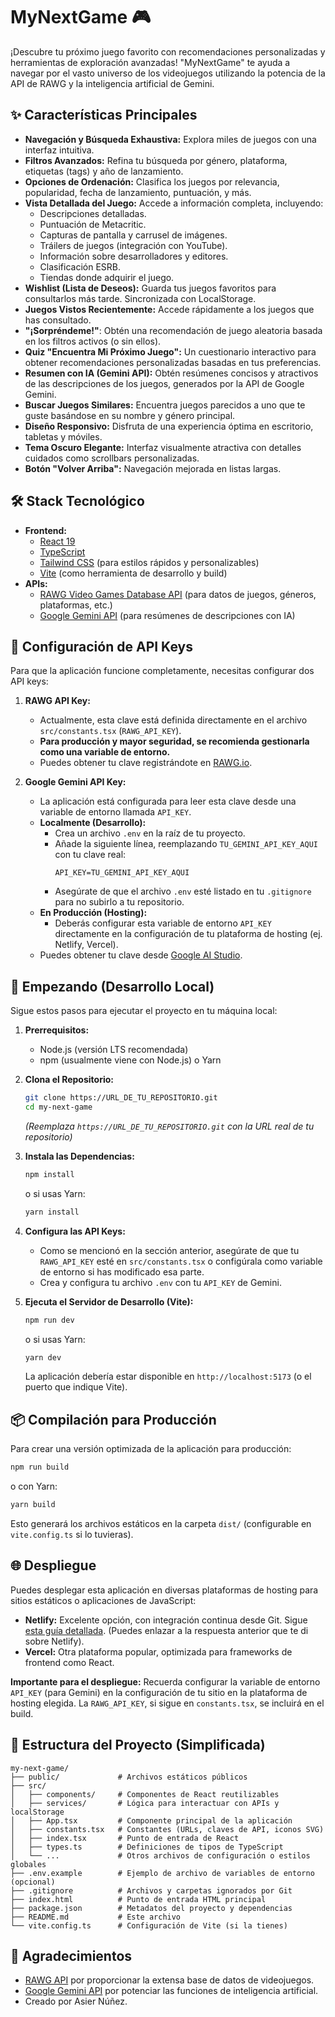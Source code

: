 # MyNextGame 🎮

¡Descubre tu próximo juego favorito con recomendaciones personalizadas y herramientas de exploración avanzadas! "MyNextGame" te ayuda a navegar por el vasto universo de los videojuegos utilizando la potencia de la API de RAWG y la inteligencia artificial de Gemini.

## ✨ Características Principales

*   **Navegación y Búsqueda Exhaustiva:** Explora miles de juegos con una interfaz intuitiva.
*   **Filtros Avanzados:** Refina tu búsqueda por género, plataforma, etiquetas (tags) y año de lanzamiento.
*   **Opciones de Ordenación:** Clasifica los juegos por relevancia, popularidad, fecha de lanzamiento, puntuación, y más.
*   **Vista Detallada del Juego:** Accede a información completa, incluyendo:
    *   Descripciones detalladas.
    *   Puntuación de Metacritic.
    *   Capturas de pantalla y carrusel de imágenes.
    *   Tráilers de juegos (integración con YouTube).
    *   Información sobre desarrolladores y editores.
    *   Clasificación ESRB.
    *   Tiendas donde adquirir el juego.
*   **Wishlist (Lista de Deseos):** Guarda tus juegos favoritos para consultarlos más tarde. Sincronizada con LocalStorage.
*   **Juegos Vistos Recientemente:** Accede rápidamente a los juegos que has consultado.
*   **"¡Sorpréndeme!"**: Obtén una recomendación de juego aleatoria basada en los filtros activos (o sin ellos).
*   **Quiz "Encuentra Mi Próximo Juego":** Un cuestionario interactivo para obtener recomendaciones personalizadas basadas en tus preferencias.
*   **Resumen con IA (Gemini API):** Obtén resúmenes concisos y atractivos de las descripciones de los juegos, generados por la API de Google Gemini.
*   **Buscar Juegos Similares:** Encuentra juegos parecidos a uno que te guste basándose en su nombre y género principal.
*   **Diseño Responsivo:** Disfruta de una experiencia óptima en escritorio, tabletas y móviles.
*   **Tema Oscuro Elegante:** Interfaz visualmente atractiva con detalles cuidados como scrollbars personalizadas.
*   **Botón "Volver Arriba":** Navegación mejorada en listas largas.

## 🛠️ Stack Tecnológico

*   **Frontend:**
    *   [React 19](https://react.dev/)
    *   [TypeScript](https://www.typescriptlang.org/)
    *   [Tailwind CSS](https://tailwindcss.com/) (para estilos rápidos y personalizables)
    *   [Vite](https://vitejs.dev/) (como herramienta de desarrollo y build)
*   **APIs:**
    *   [RAWG Video Games Database API](https://rawg.io/apidocs) (para datos de juegos, géneros, plataformas, etc.)
    *   [Google Gemini API](https://ai.google.dev/docs) (para resúmenes de descripciones con IA)

## 🔑 Configuración de API Keys

Para que la aplicación funcione completamente, necesitas configurar dos API keys:

1.  **RAWG API Key:**
    *   Actualmente, esta clave está definida directamente en el archivo `src/constants.tsx` (`RAWG_API_KEY`).
    *   **Para producción y mayor seguridad, se recomienda gestionarla como una variable de entorno.**
    *   Puedes obtener tu clave registrándote en [RAWG.io](https://rawg.io/login?forward=developer).

2.  **Google Gemini API Key:**
    *   La aplicación está configurada para leer esta clave desde una variable de entorno llamada `API_KEY`.
    *   **Localmente (Desarrollo):**
        *   Crea un archivo `.env` en la raíz de tu proyecto.
        *   Añade la siguiente línea, reemplazando `TU_GEMINI_API_KEY_AQUI` con tu clave real:
            ```env
            API_KEY=TU_GEMINI_API_KEY_AQUI
            ```
        *   Asegúrate de que el archivo `.env` esté listado en tu `.gitignore` para no subirlo a tu repositorio.
    *   **En Producción (Hosting):**
        *   Deberás configurar esta variable de entorno `API_KEY` directamente en la configuración de tu plataforma de hosting (ej. Netlify, Vercel).
    *   Puedes obtener tu clave desde [Google AI Studio](https://aistudio.google.com/app/apikey).

## 🚀 Empezando (Desarrollo Local)

Sigue estos pasos para ejecutar el proyecto en tu máquina local:

1.  **Prerrequisitos:**
    *   Node.js (versión LTS recomendada)
    *   npm (usualmente viene con Node.js) o Yarn

2.  **Clona el Repositorio:**
    ```bash
    git clone https://URL_DE_TU_REPOSITORIO.git
    cd my-next-game 
    ```
    *(Reemplaza `https://URL_DE_TU_REPOSITORIO.git` con la URL real de tu repositorio)*

3.  **Instala las Dependencias:**
    ```bash
    npm install
    ```
    o si usas Yarn:
    ```bash
    yarn install
    ```

4.  **Configura las API Keys:**
    *   Como se mencionó en la sección anterior, asegúrate de que tu `RAWG_API_KEY` esté en `src/constants.tsx` o configúrala como variable de entorno si has modificado esa parte.
    *   Crea y configura tu archivo `.env` con tu `API_KEY` de Gemini.

5.  **Ejecuta el Servidor de Desarrollo (Vite):**
    ```bash
    npm run dev
    ```
    o si usas Yarn:
    ```bash
    yarn dev
    ```
    La aplicación debería estar disponible en `http://localhost:5173` (o el puerto que indique Vite).

## 📦 Compilación para Producción

Para crear una versión optimizada de la aplicación para producción:

```bash
npm run build
```
o con Yarn:
```bash
yarn build
```
Esto generará los archivos estáticos en la carpeta `dist/` (configurable en `vite.config.ts` si lo tuvieras).

## 🌐 Despliegue

Puedes desplegar esta aplicación en diversas plataformas de hosting para sitios estáticos o aplicaciones de JavaScript:

*   **Netlify:** Excelente opción, con integración continua desde Git. Sigue [esta guía detallada](#). (Puedes enlazar a la respuesta anterior que te di sobre Netlify).
*   **Vercel:** Otra plataforma popular, optimizada para frameworks de frontend como React.

**Importante para el despliegue:** Recuerda configurar la variable de entorno `API_KEY` (para Gemini) en la configuración de tu sitio en la plataforma de hosting elegida. La `RAWG_API_KEY`, si sigue en `constants.tsx`, se incluirá en el build.

## 📂 Estructura del Proyecto (Simplificada)

```
my-next-game/
├── public/             # Archivos estáticos públicos
├── src/
│   ├── components/     # Componentes de React reutilizables
│   ├── services/       # Lógica para interactuar con APIs y localStorage
│   ├── App.tsx         # Componente principal de la aplicación
│   ├── constants.tsx   # Constantes (URLs, claves de API, iconos SVG)
│   ├── index.tsx       # Punto de entrada de React
│   ├── types.ts        # Definiciones de tipos de TypeScript
│   └── ...             # Otros archivos de configuración o estilos globales
├── .env.example        # Ejemplo de archivo de variables de entorno (opcional)
├── .gitignore          # Archivos y carpetas ignorados por Git
├── index.html          # Punto de entrada HTML principal
├── package.json        # Metadatos del proyecto y dependencias
├── README.md           # Este archivo
└── vite.config.ts      # Configuración de Vite (si la tienes)
```

## 🙏 Agradecimientos

*   [RAWG API](https://rawg.io/apidocs) por proporcionar la extensa base de datos de videojuegos.
*   [Google Gemini API](https://ai.google.dev/) por potenciar las funciones de inteligencia artificial.
*   Creado por Asier Núñez.
